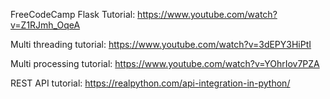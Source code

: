 FreeCodeCamp Flask Tutorial: https://www.youtube.com/watch?v=Z1RJmh_OqeA

Multi threading tutorial: https://www.youtube.com/watch?v=3dEPY3HiPtI 

Multi processing tutorial: https://www.youtube.com/watch?v=YOhrIov7PZA 

REST API tutorial: https://realpython.com/api-integration-in-python/ 